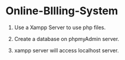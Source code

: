 # Online-BIlling-System

1. Use a Xampp Server to use php files.

2. Create a database on phpmyAdmin server.

3. xampp server will access localhost server.
